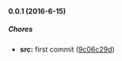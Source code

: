 #### 0.0.1 (2016-6-15)

##### Chores

* **src:** first commit ([9c06c29d](https://github.com/lgaticaq/hubot-what3words/commit/9c06c29da01a9eabcd5af102855a4b5f6fd8fb06))

